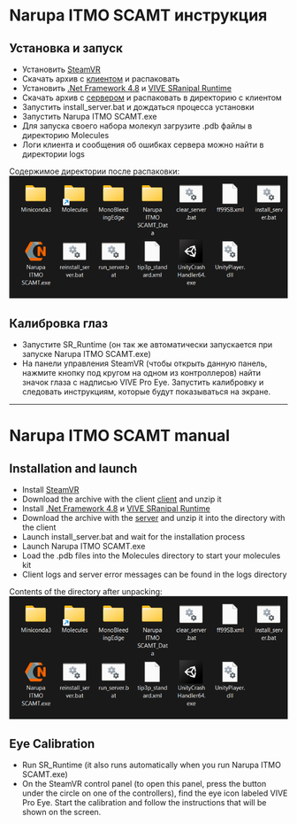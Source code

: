 # Narupa ITMO SCAMT инструкция

## Установка и запуск
- Установить [SteamVR](https://store.steampowered.com/app/250820/SteamVR)
- Скачать архив с [клиентом](https://github.com/gosvoh/ITMO-SCAMT/releases/latest) и распаковать
- Установить [.Net Framework 4.8](https://go.microsoft.com/fwlink/?linkid=2088631) и [VIVE SRanipal Runtime](https://dl.vive.com/SRSDK/runtime/VIVE_SRanipalInstaller.msi)
- Скачать архив с [сервером](https://github.com/gosvoh/ITMO-SCAMT-Server/releases/latest) и распаковать в директорию с клиентом
- Запустить install_server.bat и дождаться процесса установки
- Запустить Narupa ITMO SCAMT.exe
- Для запуска своего набора молекул загрузите .pdb файлы в директорию Molecules
- Логи клиента и сообщения об ошибках сервера можно найти в директории logs

Содержимое директории после распаковки:
![Сожержимое директории после распаковки](Directory.png)

## Калибровка глаз
- Запустите SR_Runtime (он так же автоматически запускается при запуске Narupa ITMO SCAMT.exe)
- На панели управления SteamVR (чтобы открыть данную панель, нажмите кнопку под кругом на одном из контроллеров) найти значок глаза с надписью VIVE Pro Eye. Запустить калибровку и следовать инструкциям, которые будут показываться на экране.

[//]: # (## Для разработки)
[//]: # (Весь код, который разрабатывается нами в рамках данного проекта, должен находиться в папке Scripts.)
[//]: # (Для простоты работы с SDKRanipal, обращайтесь к статическому классу SRanipal из любого места в коде, который уже содержит необходимые статические методы в упрощенной форме для работы с SDKRanipal &#40;todo: описание методов&#41;.)

---

# Narupa ITMO SCAMT manual

## Installation and launch
- Install [SteamVR](https://store.steampowered.com/app/250820/SteamVR)
- Download the archive with the client [client](https://github.com/gosvoh/ITMO-SCAMT/releases/latest) and unzip it
- Install [.Net Framework 4.8](https://go.microsoft.com/fwlink/?linkid=2088631) и [VIVE SRanipal Runtime](https://dl.vive.com/SRSDK/runtime/VIVE_SRanipalInstaller.msi)
- Download the archive with the [server](https://github.com/gosvoh/ITMO-SCAMT-Server/releases/latest) and unzip it into the directory with the client
- Launch install_server.bat and wait for the installation process
- Launch Narupa ITMO SCAMT.exe
- Load the .pdb files into the Molecules directory to start your molecules kit
- Client logs and server error messages can be found in the logs directory

Contents of the directory after unpacking:
![Contents of the directory after unpacking](Directory.png)

## Eye Calibration
- Run SR_Runtime (it also runs automatically when you run Narupa ITMO SCAMT.exe)
- On the SteamVR control panel (to open this panel, press the button under the circle on one of the controllers), find the eye icon labeled VIVE Pro Eye. Start the calibration and follow the instructions that will be shown on the screen.
